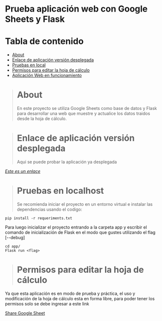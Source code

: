 # **Prueba aplicación web con Google Sheets y Flask**

# Tabla de contenido

- [About](#about)
- [Enlace de aplicación versión desplegada](#enlace-de-aplicación-versión-desplegada)
- [Pruebas en local](#prueba-aplicación-web-con-google-sheets-y-flask)
- [Permisos para editar la hoja de cálculo](#permisos-para-editar-la-hoja-de-cálculo)
- [Aplicación Web en funcionamiento](#aplicación-web-en-funcionamiento)

> # About
>
> En este proyecto se utiliza Google Sheets como base de datos y Flask para desarrollar una web que muestre y actualice los datos traidos desde la hoja de cálculo.

> # Enlace de aplicación versión desplegada
>
> Aqui se puede probar la aplicación ya desplegada

_[Este es un enlace](https://flask-sheets-v5um.onrender.com/)_

> # Pruebas en localhost
>
> Se recomienda iniciar el proyecto en un entorno virtual e instalar las dependencias usando el codigo:

    pip install -r requeriments.txt

Para luego inicializar el proyecto entrando a la carpeta app y escribir el comando de inicialización de Flask en el modo que gustes utilizando el flag [--debug]

    cd app/
    Flask run <flag>

> # Permisos para editar la hoja de cálculo

Ya que esta aplicación es en modo de prueba y práctica, el uso y modificación de la hoja de cálculo esta en forma libre, para poder tener los permisos solo se debe ingresar a este link

[Share Google Sheet](https://docs.google.com/spreadsheets/d/1D51P0-dVW9lm8OiuGjehxOR4bEH_4auNrj7Ksx204Oc/edit?usp=sharing)
